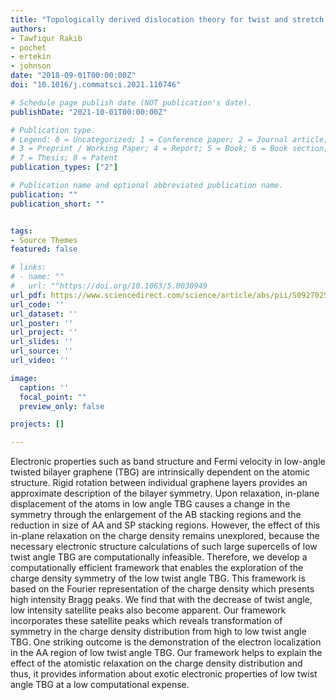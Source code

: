 ```yaml
---
title: "Topologically derived dislocation theory for twist and stretch moiré superlattices in bilayer graphene"
authors:
- Tawfiqur Rakib
- pochet
- ertekin
- johnson
date: "2018-09-01T00:00:00Z"
doi: "10.1016/j.commatsci.2021.110746"

# Schedule page publish date (NOT publication's date).
publishDate: "2021-10-01T00:00:00Z"

# Publication type.
# Legend: 0 = Uncategorized; 1 = Conference paper; 2 = Journal article;
# 3 = Preprint / Working Paper; 4 = Report; 5 = Book; 6 = Book section;
# 7 = Thesis; 8 = Patent
publication_types: ["2"]

# Publication name and optional abbreviated publication name.
publication: ""
publication_short: ""


tags:
- Source Themes
featured: false

# links:
# - name: ""
#   url: ""https://doi.org/10.1063/5.0030949
url_pdf: https://www.sciencedirect.com/science/article/abs/pii/S0927025621004730
url_code: ''
url_dataset: ''
url_poster: ''
url_project: ''
url_slides: ''
url_source: ''
url_video: ''

image:
  caption: ''
  focal_point: ""
  preview_only: false

projects: []

---
```


Electronic properties such as band structure and Fermi velocity in low-angle twisted bilayer graphene (TBG) are intrinsically dependent on the atomic structure. Rigid rotation between individual graphene layers provides an approximate description of the bilayer symmetry. Upon relaxation, in-plane displacement of the atoms in low angle TBG causes a change in the symmetry through the enlargement of the AB stacking regions and the reduction in size of AA and SP stacking regions. However, the effect of this in-plane relaxation on the charge density remains unexplored, because the necessary electronic structure calculations of such large supercells of low twist angle TBG are computationally infeasible. Therefore, we develop a computationally efficient framework that enables the exploration of the charge density symmetry of the low twist angle TBG. This framework is based on the Fourier representation of the charge density which presents high intensity Bragg peaks. We find that with the decrease of twist angle, low intensity satellite peaks also become apparent. Our framework incorporates these satellite peaks which reveals transformation of symmetry in the charge density distribution from high to low twist angle TBG. One striking outcome is the demonstration of the electron localization in the AA region of low twist angle TBG. Our framework helps to explain the effect of the atomistic relaxation on the charge density distribution and thus, it provides information about exotic electronic properties of low twist angle TBG at a low computational expense.

